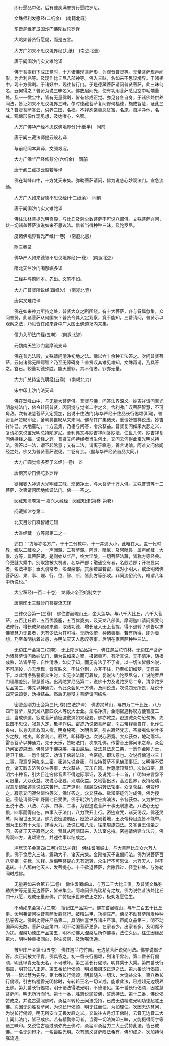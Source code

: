 <!-- { "loadSidebar": true } -->
　　即行愿品中偈。后有速疾满普贤行愿陀罗尼。

　　文殊师利发愿经(二纸余)　(南籍北既)

　　东晋迦维罗卫国沙门佛陀跋陀罗译

　　大略如普贤行愿偈，而是五言。

　　大方广如来不思议境界经(九纸)　(南迩北壹)

　　唐于阗国沙门实叉难陀译

　　佛于菩提树下成正觉时，十方诸佛现菩萨形，为观音普贤等。无量菩萨现声闻形，为舍利弗等。及现作比丘尼八部神等。佛入三昧，名如来不思议境界。于诸相中。现十方佛刹。于诸好中，现往昔行门。于是德藏菩萨请问普贤菩萨，此三昧何名，云何得之？普贤为说三昧名义。佛放眉间光，使有功用菩萨悉见空中毛端量处。及一一微尘中，皆有无量佛刹，皆有佛成正觉。亦见各各自身，于诸佛处供养闻法，皆证如来不思议境界三昧。尔时德藏菩萨复问修何福德，施戒智慧，证此三昧？普贤菩萨答云，供养三田，名福。不择怨亲善恶贫富，名施。自净净他，名戒。观佛形像作现见想，及达唯心，名智。

　　大方广佛华严经不思议佛境界分(十纸半)　同前

　　唐于阗三藏法师提云般若译

　　与前经同本异译，文颇艰涩。

　　大方广佛华严经修慈分(六纸余)　同前

　　唐于阗三藏提云般若等译

　　佛在鹫峰山中，十方梵天来集。弥勒菩萨请问，佛为说慈心妙观法门。宜急流通。

　　大方广入如来智德不思议经(十二纸余)　同前

　　唐于阗国沙门实叉难陀译

　　佛住法林菩提光明宫殿，与比丘及刹尘数菩萨不可说八部俱。文殊菩萨兴问，伏一切诸盖菩萨演说如来不思议法。信者当得种种三昧，及陀罗尼。

　　度诸佛境界智光严经(一卷)　(南遐北殷)

　　附三秦录

　　佛华严入如来德智不思议境界经(一卷)　(南遐北迩)

　　隋北天竺沙门阇那崛多译

　　二经并与前同本。先出。文笔不如。

　　大方广普贤所说经(四纸欠)　(南迩北壹)

　　唐实叉难陀译

　　佛在如来神力所持之处，普贤大众之所围绕。有十大菩萨，各与眷属忽集。众问普贤，此诸菩萨从何国来？普贤令其入定观察，竟不能知。三番请问，普贤示以观察之法，乃见皆在如来身中广大国土佛道场内来集。

　　信力入印法门经(五卷)　(南遐北迩)

　　元魏南天竺沙门昙摩流支译

　　佛在普光法殿，文殊请问清净初地之法。佛以六十余种五法答之。次问普贤菩萨，云何诸佛无障碍智？乃至无障碍身？普贤叹其难见难知，文殊再请，乃具答之。答已。较量功德殊胜。能灭重罪。其不信者。罪亦无量。

　　大方广总持宝光明经(五卷)　(南竭北力)

　　宋中印土沙门法天译

　　佛在鹫峰山中，与无量大菩萨俱。普贤与佛，问答法界深义。妙吉祥请问宝光明总持法门，佛令转问普贤，因问觉与觉者二字之义。舍利弗广叹菩萨智慧，不可角敌。次有法慧菩萨入定受加，出说十住法门(与华严经十住品长行偈颂俱同)，普贤菩萨赞叹印证，舍利弗自叹从来未闻。佛命其广集诸天，重请妙吉祥说法。妙吉祥许已，大地震动，十方云集，乃相与问答，令众获益。普贤复问如来大悲之义，复请如来说宝光明总持陀罗尼。舍利弗又与妙吉祥问答妙法，住世几何。妙吉祥复问佛持经之福，谤经之罪。普贤又问持经者当生何土，又问云何得此宝光明总持法。佛答以一法，谓不起煞意；又有二法，谓离于瞋恚，善言诱喻。阿难又问佛闻经之处。佛又为普贤菩萨说偈。二卷有余。(偈与华严经贤首品大同。)

　　大方广圆觉修多罗了义经(一卷)　难

　　唐罽宾沙门佛陀多罗译

　　婆伽婆入神通大光明藏三昧，现诸净土，与大菩萨十万人俱。文殊普贤等十二菩萨，次第请问因地修证法门。佛一一答之。

　　阅藏知津卷第一
嘉兴大藏经　阅藏知津(第卷-第卷)


　　阅藏知津卷第二

　　北天目沙门释智旭汇辑

　　大乘经藏　方等部第二之一

　　述曰：“方等亦名方广。于十二分教中，十一并通大小，此唯在大。盖一代时教，统以二藏收之，一声闻藏，二菩萨藏。阿含、毗尼，及阿毗昙，属声闻藏；大乘、方等，属菩萨藏。是则始从华严，终大涅槃，一切菩萨法藏，皆称方等经典。今更就大乘中，别取独被大机者，名华严部；融通空有者，名般若部；开权显实者，名法华部；垂灭谈常者，名涅槃部。其余若显若密，或对小明大，或泛明诸佛菩萨因、果、事、理、行、位、智、断，皆此方等部收。非同流俗讹传，唯谓八年中所说也。”

　　大宝积经(一百二十卷)　龙师火帝至始制文字

　　唐南印土三藏沙门菩提流志译

　　三律仪会第一(三卷)　佛住耆阇崛山王，坐大莲华。与八千大比丘，八千大菩萨，五百比丘尼，五百优婆塞，五百优婆夷，及天龙八部俱。摩诃迦叶请问摄受何法修行，增长成熟诸如来道，取诸功德，增长证入无上菩提，得不退转？佛告以求佛智慧力无畏者，无有少法为其可得。无所依倚，种诸善根，若有所得，即为着想，乃至备明执着过患，亦明法灭天人悲叹等事。后明在家菩萨种种三法。

　　无边庄严会第二(四卷)　无上陀罗尼品第一，佛住迦兰陀竹林。无边庄严菩萨为诸菩萨请问微妙法门，佛为说如来之智，摄诸善巧，有所宣说，无不清净，随根成熟，法皆平等，自性清净，如实了知，而无有法了不了者。以一切法皆假名说，不可施设，亦无示现，皆真胜义，不住分别，亦非不住，乃至如幻如梦，无有高下。以此清净弘誓摄众生时，实无少法而可着故。复说法门陀罗尼句，广说陀罗尼门理趣差别。智慧善巧。出离陀罗尼品第二，说佛十力及说陀罗尼二章。清净陀罗尼品第三，佛先以神通力，令此众会见十方佛。及闻说法，次说四无所畏，及说十四咒说颂竟，劝持结益。然后无量辩才菩萨请问结名。

　　密迹金刚力士会第三(七卷)(竺法护译)　佛游灵鹫山，与四万二千比丘，八万四千菩萨，及天龙八部四众人等说大士业。法名净济，金刚密迹称叹方便智度二业，当成佛道。寂意菩萨请密迹敷演如来秘要。佛亦敕之。密迹诫众勿恐勿怖，先说四不思议，寂意入定，散华作供。密迹乃说诸菩萨密，引古帝释善自在，化作仁良虫，以身肉普救国人病，明身秘密。次明言密，引古寂然梵志，答楼夷仙树叶多少之数。楼夷，即舍利弗。寂然，即释尊也。次说心密竟。大众获益，地动雨华。雷音菩萨以神通力，先于天乐，赞叹法门，次来礼佛。传雷音王佛问讯之命。众会乃问密迹夙因。佛具述千佛探筹，楼由最后。及法意法念二弟，一愿作金刚力士，侍卫千佛。一愿作梵天，劝请千佛转法轮，今密迹。即法意也。次说行佛道业三十二事，寂意复问如来三密。密迹先说身密，引应持菩萨不见佛顶事证。又明佛不受食，诸天取去济苦众生等事，大众获益，天乐自鸣。世尊摩顶赞印。次说口密，具明六十种音，引大目连穷佛音声不得边际事证，及说咒二十二首，广明如来言辞不可限量，大众获益。次说心秘要，现瑞获益。又地裂出水，高洒世界，表持经瑞，寂意复请密迹具说如来苦行。庄严道树，降魔受供转法轮事。众复获益，佛赞印之。寂意又问寂然惔怕等义，佛详答之。众又获益。欲知密迹何时成佛，佛为授记。密迹请佛于旷野国七日受供。佛于毗沙门宫应病演法，令各获益。又为护世四王说十法、八法、六事、四事、二事。为密迹说菩萨十事无瞋恚法。八法心无恐惧，四事而得自在。四事入于法门，八力致开士行。密迹宣咒，诸天偈叹。佛还灵鹫，阿阇世王来见。佛为说密迹夙因，密迹以金刚着地，王及帝释目连皆不能举。因为王说有十大法，逮得大力。及说仁和八法，往来周旋四法。又答世王信坐之问，答贤王天子寂然之义。赞其从阿閦国来，入法室总持。密迹请佛建立法典。佛周观四方，说颂建立，并述往事以结成之。

　　净居天子会第四(二卷)(竺法护译)　佛住耆阇崛山，与大菩萨比丘众六万人俱。佛于食后入三昧，震动大千，诸天来集。金刚摧天子说偈问法。佛为说菩萨百八梦相；先标，次释。后偈明菩提心无有退转，众生行不可思议。六万天人，得不退转。十八那由他天人，发菩提心。十千欲退菩萨，舍除罪过，径登补处。与弥勒同时成佛。

　　无量寿如来会第五(二卷)　佛住耆阇崛山，与万二千大比丘俱。及普贤文殊弥勒贤护等无量无边菩萨，皆来集会。阿难问佛光瑞希有之故。佛为说往昔法处比丘四十八愿，现成无量寿佛，广赞极乐世界依正之妙，极劝发愿往生。

　　不动如来会第六(二卷)　授记庄严品第一。佛在耆阇崛山，与千二百五十比丘俱。舍利弗请问往昔菩萨发趣修行。被精进甲，功德庄严。佛举不动菩萨所发种种弘誓答之。佛刹功德庄严品第二，具明妙喜世界诸庄严事。声闻众品第三，明不动国声闻无数。菩萨众品第四，明不动国菩萨更多。在家者少。出家者多。及明魔不为扰。涅槃功德庄严品第五，明不动佛入涅槃后所作佛事，法住久远。往生因缘品第六，明种种善根回向，得生彼刹，及劝嘱流通。

　　被甲庄严会第七(五卷)　佛住迦兰陀竹园。无边慧菩萨说偈问法。佛亦说偈许答。次正问被大甲胄，佛具答之。初一番长行偈颂，列诸甲胄名。第二番长行偈颂，明此甲胄无相无名，不可破坏。第三番长行偈颂，明其乘于大乘。第四番长行偈颂，明其住八正道。第五番长行偈颂，明发趣摄取正道之法。第六番长行偈颂，明一一皆以慧为先导。第七番长行偈颂，明其随入一切法，大饶益众生。第八番长行偈颂，引古栴檀香光明佛时，有转轮王名一切义成，能求此法，已成超无边境界王佛。第九番长行偈颂，明于诸法得法光明，不堕诸见。第十番长行偈颂，因胜慧菩萨问，明无所行而行。第十一番，胜慧说颂赞佛，誓愿持法。第十二番，佛说偈赞成之，并说古遍照佛时，勇猛军转轮王闻法受持，已成无边精进光明功德超胜王佛。次因无边胜菩萨问，为说长行偈颂，明无住而住，为如理住。次因无边慧问，为说长行偈颂，明无所安立无畏发趣之义。又说往古月灯王佛时，云音无边音二大士闻此法门，皆已成佛。若有精勤修习者，当得一切法海印三昧，又能摄得阿字等诸三昧印。又说往古超过须弥光王佛时，勇猛军勇猛力二大士受持此法，皆已成佛。一名无边辩才，一名最胜光明。次有慧义菩萨叹法希有，佛印成之。次加持付嘱流通。

